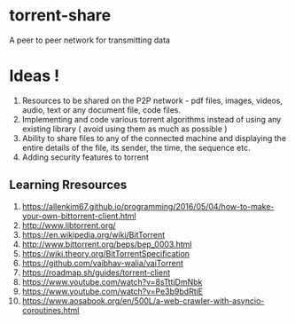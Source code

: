 # torrent-share
A peer to peer network for transmitting data

# Ideas !
1. Resources to be shared on the P2P network - pdf files, images, videos, audio, text or any document file, code files.
2. Implementing and code various torrent algorithms instead of using any existing library ( avoid using them as much as possible ) 
3. Ability to share files to any of the connected machine and displaying the entire details of the file, its sender, the time, the sequence etc.
4. Adding security features to torrent

## Learning Rresources
1. <a href = "https://allenkim67.github.io/programming/2016/05/04/how-to-make-your-own-bittorrent-client.html">https://allenkim67.github.io/programming/2016/05/04/how-to-make-your-own-bittorrent-client.html</a>
2. <a href = "http://www.libtorrent.org/">http://www.libtorrent.org/</a>
3. <a href = "https://en.wikipedia.org/wiki/BitTorrent">https://en.wikipedia.org/wiki/BitTorrent</a>
4. <a href = "http://www.bittorrent.org/beps/bep_0003.html">http://www.bittorrent.org/beps/bep_0003.html</a>
5. <a href = "https://wiki.theory.org/BitTorrentSpecification">https://wiki.theory.org/BitTorrentSpecification</a>
6. <a href = "https://github.com/vaibhav-walia/vaiTorrent">https://github.com/vaibhav-walia/vaiTorrent</a>
7. <a href = "https://roadmap.sh/guides/torrent-client">https://roadmap.sh/guides/torrent-client</a>
8. <a href = "https://www.youtube.com/watch?v=8sTttjDmNbk">https://www.youtube.com/watch?v=8sTttjDmNbk</a>
9. <a href = "https://www.youtube.com/watch?v=Pe3b9bdRtiE">https://www.youtube.com/watch?v=Pe3b9bdRtiE</a>
10. <a href = "https://www.aosabook.org/en/500L/a-web-crawler-with-asyncio-coroutines.html">https://www.aosabook.org/en/500L/a-web-crawler-with-asyncio-coroutines.html</a>
